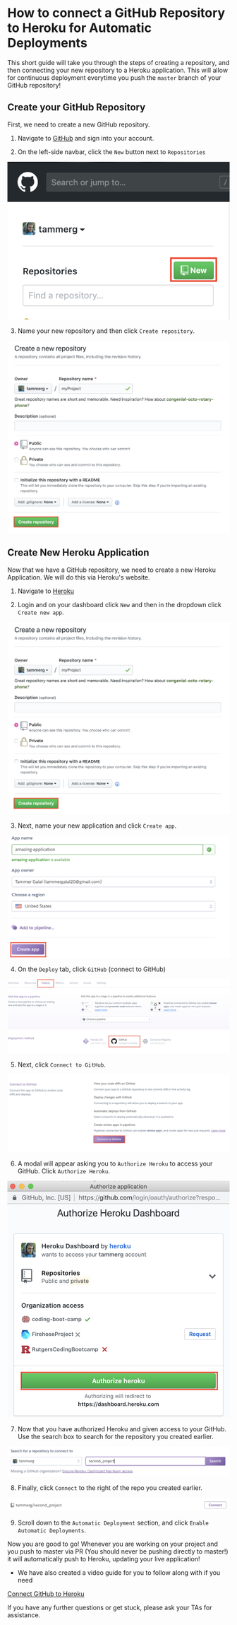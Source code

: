 # How to connect a GitHub Repository to Heroku for Automatic Deployments

This short guide will take you through the steps of creating a repository, and then connecting your new repository to a Heroku application. This will allow for continuous deployment everytime you push the `master` branch of your GitHub repository!

## Create your GitHub Repository

First, we need to create a new GitHub repository.

1. Navigate to [GitHub](https://www.github.com) and sign into your account. 

2. On the left-side navbar, click the `New` button next to `Repositories`

![New Repository](images/newRepository.png)

3. Name your new repository and then click `Create repository`.

![Create Repository](images/createRepository.png)

## Create New Heroku Application

Now that we have a GitHub repository, we need to create a new Heroku Application. We will do this via Heroku's website.

1. Navigate to [Heroku](https://www.heroku.com)

2. Login and on your dashboard click `New` and then in the dropdown click `Create new app`.

![Create New Heroku App](images/createRepository.png)

3. Next, name your new application and click `Create app`.

![Create App](images/createApp.png)

4. On the `Deploy` tab, click `GitHub` (connect to GitHub)

![GitHub](images/GitHub.png)

5. Next, click `Connect to GitHub`.

![Connect to GitHub](images/connectGitHub.png)

6. A modal will appear asking you to `Authorize Heroku` to access your GitHub. Click `Authorize Heroku`.

![Authorize Heroku](images/authorizeHeroku.png)

7. Now that you have authorized Heroku and given access to your GitHub. Use the search box to search for the repository you created earlier.

![Search for Repo](images/repoSearch.png)

8. Finally, click `Connect` to the right of the repo you created earlier.

![Connect](images/connect.png)

9. Scroll down to the `Automatic Deployment` section, and click `Enable Automatic Deployments`.

Now you are good to go! Whenever you are working on your project and you push to master via PR (You should never be pushing directly to master!) it will automatically push to Heroku, updating your live application!

* We have also created a video guide for you to follow along with if you need

[Connect GitHub to Heroku](https://youtu.be/GgNcs9zlFSA?list=PLOFmg4xbN_TPrB6w4rThsFanVxJI_SfER)

If you have any further questions or get stuck, please ask your TAs for assistance.
